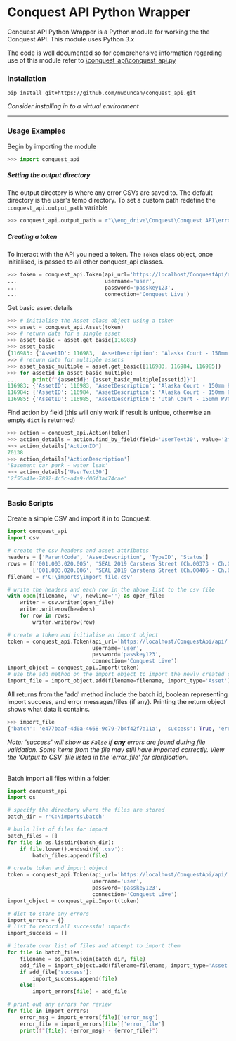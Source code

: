 # Conquest API Python Wrapper

Conquest API Python Wrapper is a Python module for working the the Conquest API. This module uses Python 3.x

The code is well documented so for comprehensive information regarding use of this module refer to [\conquest_api\conquest_api.py](https://github.com/nwduncan/conquest_api/blob/master/conquest_api/conquest_api.py)

### Installation

```
pip install git+https://github.com/nwduncan/conquest_api.git
```
*Consider installing in to a virtual environment*

---
### Usage Examples
Begin by importing the module
```python
>>> import conquest_api
```

##### Setting the output directory
The output directory is where any error CSVs are saved to. The default directory is the user's temp directory. To set a custom path redefine the `conquest_api.output_path` variable
```python
>>> conquest_api.output_path = r"\\eng_drive\Conquest\Conquest API\errors"
```


##### Creating a token
To interact with the API you need a token. The `Token` class object, once initialised, is passed to all other conquest_api classes.
```python
>>> token = conquest_api.Token(api_url='https://localhost/ConquestApi/api/',
...                            username='user',
...                            password='passkey123',
...                            connection='Conquest Live')
```

Get basic asset details
```python
>>> # initialise the Asset class object using a token
>>> asset = conquest_api.Asset(token)
>>> # return data for a single asset
>>> asset_basic = asset.get_basic(116983)
>>> asset_basic
{116983: {'AssetID': 116983, 'AssetDescription': 'Alaska Court - 150mm PVC Sewer Gravity Main - AssetID 116983', 'DepartmentID': None, 'FamilyCode': '005.004.055.161', 'Location': None, 'ParentID': 113670}}
>>> # return data for multiple assets
>>> asset_basic_multiple = asset.get_basic([116983, 116984, 116985])
>>> for assetid in asset_basic_multiple:
...     print(f'{assetid}: {asset_basic_multiple[assetid]}')
116983: {'AssetID': 116983, 'AssetDescription': 'Alaska Court - 150mm PVC Sewer Gravity Main - AssetID 116983', 'DepartmentID': None, 'FamilyCode': '005.004.055.161','Location': None, 'ParentID': 113670}
116984: {'AssetID': 116984, 'AssetDescription': 'Alaska Court - 150mm PVC Sewer Gravity Main - AssetID 116984', 'DepartmentID': None, 'FamilyCode': '005.004.055.162','Location': None, 'ParentID': 113670}
116985: {'AssetID': 116985, 'AssetDescription': 'Utah Court - 150mm PVC Sewer Gravity Main - AssetID 116985', 'DepartmentID': None, 'FamilyCode': '005.004.055.163', 'Location': None, 'ParentID': 113670}
```

Find action by field (this will only work if result is unique, otherwise an empty `dict` is returned)
```python
>>> action = conquest_api.Action(token)
>>> action_details = action.find_by_field(field='UserText30', value='2f55a41e-7892-4c5c-a4a9-d06f3a474cae')
>>> action_details['ActionID']
70138
>>> action_details['ActionDescription']
'Basement car park - water leak'
>>> action_details['UserText30']
'2f55a41e-7892-4c5c-a4a9-d06f3a474cae'
```
---
### Basic Scripts
Create a simple CSV and import it in to Conquest.
```python
import conquest_api
import csv

# create the csv headers and asset attributes
headers = ['ParentCode', 'AssetDescription', 'TypeID', 'Status']
rows = [['001.003.020.005', 'SEAL 2019 Carstens Street (Ch.00373 - Ch.00406)', 1147, 'Proposed'],
        ['001.003.020.006', 'SEAL 2019 Carstens Street (Ch.00406 - Ch.00468)', 1147, 'Proposed']]
filename = r'C:\imports\import_file.csv'

# write the headers and each row in the above list to the csv file
with open(filename, 'w', newline='') as open_file:
    writer = csv.writer(open_file)
    writer.writerow(headers)
    for row in rows:
        writer.writerow(row)

# create a token and initialise an import object
token = conquest_api.Token(api_url='https://localhost/ConquestApi/api/',
                           username='user',
                           password='passkey123',
                           connection='Conquest Live')
import_object = conquest_api.Import(token)
# use the add method on the import object to import the newly created csv file
import_file = import_object.add(filename=filename, import_type='Asset')
```
All returns from the 'add' method include the batch id, boolean representing import success, and error messages/files (if any). Printing the return object shows what data it contains.
```python
>>> import_file
{'batch': 'e477baaf-4d0a-4668-9c79-7b4f42f7a11a', 'success': True, 'error_msg': None, 'error_file': None}
```

*Note: 'success' will show as `False` if **any** errors are found during file validation. Some items from the file may still have imported correctly. View the 'Output to CSV' file listed in the 'error_file' for clarification.</br></br>*

Batch import all files within a folder.
```python
import conquest_api
import os

# specify the directory where the files are stored
batch_dir = r'C:\imports\batch'

# build list of files for import
batch_files = []
for file in os.listdir(batch_dir):
    if file.lower().endswith('.csv'):
        batch_files.append(file)

# create token and import object
token = conquest_api.Token(api_url='https://localhost/ConquestApi/api/',
                           username='user',
                           password='passkey123',
                           connection='Conquest Live')
import_object = conquest_api.Import(token)

# dict to store any errors
import_errors = {}
# list to record all successful imports
import_success = []

# iterate over list of files and attempt to import them
for file in batch_files:
    filename = os.path.join(batch_dir, file)
    add_file = import_object.add(filename=filename, import_type='Asset')
    if add_file['success']:
        import_success.append(file)
    else:
        import_errors[file] = add_file

# print out any errors for review
for file in import_errors:
    error_msg = import_errors[file]['error_msg']
    error_file = import_errors[file]['error_file']
    print(f"{file}: {error_msg} - {error_file}")
```
